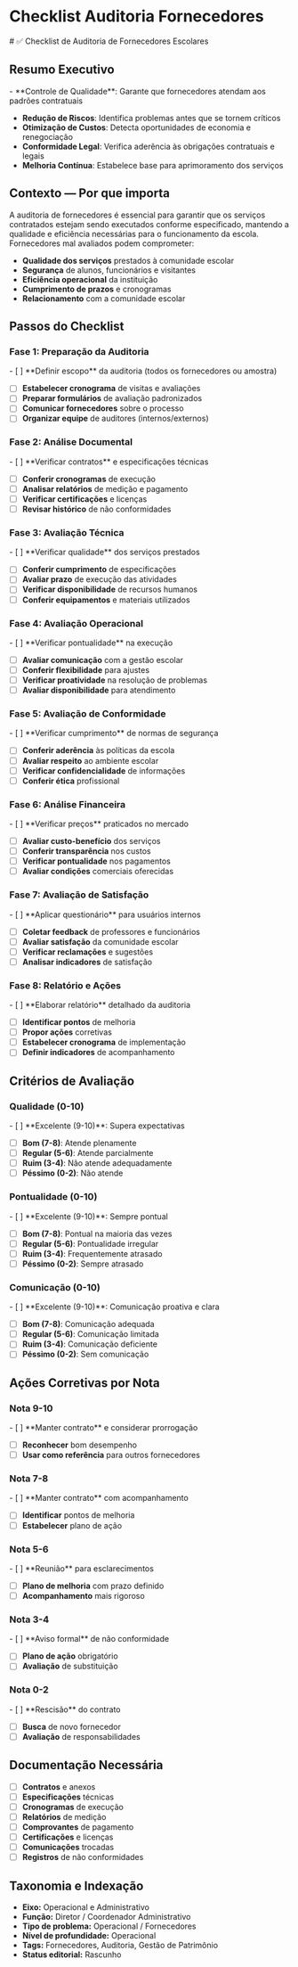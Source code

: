 # Checklist Auditoria Fornecedores

﻿# ✅ Checklist de Auditoria de Fornecedores Escolares

<!-- METADADOS DE CLASSIFICACAO -->
<!-- 
Eixo Tematico: governanca
Subcategoria: GOV-DOC
Funcao Alvo: COORDENADOR
Tipo de Conteudo: CHK
Nivel de Profundidade: OPE
Status Editorial: Rascunho
Codigo de Indexacao: GOV-DOC-COORDENADOR-CHK-OPE-IDE
Palavras-chave: documental, riscos
Data de Classificacao: 2025-09-18 12:13:53
-->
## Resumo Executivo

<!-- METADADOS DE CLASSIFICACAO -->
<!-- 
Eixo Tematico: governanca
Subcategoria: GOV-DOC
Funcao Alvo: COORDENADOR
Tipo de Conteudo: CHK
Nivel de Profundidade: OPE
Status Editorial: Rascunho
Codigo de Indexacao: GOV-DOC-COORDENADOR-CHK-OPE-IDE
Palavras-chave: documental, riscos
Data de Classificacao: 2025-09-18 12:13:53
-->- **Controle de Qualidade**: Garante que fornecedores atendam aos padrões contratuais
- **Redução de Riscos**: Identifica problemas antes que se tornem críticos
- **Otimização de Custos**: Detecta oportunidades de economia e renegociação
- **Conformidade Legal**: Verifica aderência às obrigações contratuais e legais
- **Melhoria Contínua**: Estabelece base para aprimoramento dos serviços

## Contexto — Por que importa

<!-- METADADOS DE CLASSIFICACAO -->
<!-- 
Eixo Tematico: governanca
Subcategoria: GOV-DOC
Funcao Alvo: COORDENADOR
Tipo de Conteudo: CHK
Nivel de Profundidade: OPE
Status Editorial: Rascunho
Codigo de Indexacao: GOV-DOC-COORDENADOR-CHK-OPE-IDE
Palavras-chave: documental, riscos
Data de Classificacao: 2025-09-18 12:13:53
-->
A auditoria de fornecedores é essencial para garantir que os serviços contratados estejam sendo executados conforme especificado, mantendo a qualidade e eficiência necessárias para o funcionamento da escola. Fornecedores mal avaliados podem comprometer:

- **Qualidade dos serviços** prestados à comunidade escolar
- **Segurança** de alunos, funcionários e visitantes
- **Eficiência operacional** da instituição
- **Cumprimento de prazos** e cronogramas
- **Relacionamento** com a comunidade escolar

## Passos do Checklist

<!-- METADADOS DE CLASSIFICACAO -->
<!-- 
Eixo Tematico: governanca
Subcategoria: GOV-DOC
Funcao Alvo: COORDENADOR
Tipo de Conteudo: CHK
Nivel de Profundidade: OPE
Status Editorial: Rascunho
Codigo de Indexacao: GOV-DOC-COORDENADOR-CHK-OPE-IDE
Palavras-chave: documental, riscos
Data de Classificacao: 2025-09-18 12:13:53
-->
### Fase 1: Preparação da Auditoria

<!-- METADADOS DE CLASSIFICACAO -->
<!-- 
Eixo Tematico: governanca
Subcategoria: GOV-DOC
Funcao Alvo: COORDENADOR
Tipo de Conteudo: CHK
Nivel de Profundidade: OPE
Status Editorial: Rascunho
Codigo de Indexacao: GOV-DOC-COORDENADOR-CHK-OPE-IDE
Palavras-chave: documental, riscos
Data de Classificacao: 2025-09-18 12:13:53
-->- [ ] **Definir escopo** da auditoria (todos os fornecedores ou amostra)
- [ ] **Estabelecer cronograma** de visitas e avaliações
- [ ] **Preparar formulários** de avaliação padronizados
- [ ] **Comunicar fornecedores** sobre o processo
- [ ] **Organizar equipe** de auditores (internos/externos)

### Fase 2: Análise Documental

<!-- METADADOS DE CLASSIFICACAO -->
<!-- 
Eixo Tematico: governanca
Subcategoria: GOV-DOC
Funcao Alvo: COORDENADOR
Tipo de Conteudo: CHK
Nivel de Profundidade: OPE
Status Editorial: Rascunho
Codigo de Indexacao: GOV-DOC-COORDENADOR-CHK-OPE-IDE
Palavras-chave: documental, riscos
Data de Classificacao: 2025-09-18 12:13:53
-->- [ ] **Verificar contratos** e especificações técnicas
- [ ] **Conferir cronogramas** de execução
- [ ] **Analisar relatórios** de medição e pagamento
- [ ] **Verificar certificações** e licenças
- [ ] **Revisar histórico** de não conformidades

### Fase 3: Avaliação Técnica

<!-- METADADOS DE CLASSIFICACAO -->
<!-- 
Eixo Tematico: governanca
Subcategoria: GOV-DOC
Funcao Alvo: COORDENADOR
Tipo de Conteudo: CHK
Nivel de Profundidade: OPE
Status Editorial: Rascunho
Codigo de Indexacao: GOV-DOC-COORDENADOR-CHK-OPE-IDE
Palavras-chave: documental, riscos
Data de Classificacao: 2025-09-18 12:13:53
-->- [ ] **Verificar qualidade** dos serviços prestados
- [ ] **Conferir cumprimento** de especificações
- [ ] **Avaliar prazo** de execução das atividades
- [ ] **Verificar disponibilidade** de recursos humanos
- [ ] **Conferir equipamentos** e materiais utilizados

### Fase 4: Avaliação Operacional

<!-- METADADOS DE CLASSIFICACAO -->
<!-- 
Eixo Tematico: governanca
Subcategoria: GOV-DOC
Funcao Alvo: COORDENADOR
Tipo de Conteudo: CHK
Nivel de Profundidade: OPE
Status Editorial: Rascunho
Codigo de Indexacao: GOV-DOC-COORDENADOR-CHK-OPE-IDE
Palavras-chave: documental, riscos
Data de Classificacao: 2025-09-18 12:13:53
-->- [ ] **Verificar pontualidade** na execução
- [ ] **Avaliar comunicação** com a gestão escolar
- [ ] **Conferir flexibilidade** para ajustes
- [ ] **Verificar proatividade** na resolução de problemas
- [ ] **Avaliar disponibilidade** para atendimento

### Fase 5: Avaliação de Conformidade

<!-- METADADOS DE CLASSIFICACAO -->
<!-- 
Eixo Tematico: governanca
Subcategoria: GOV-DOC
Funcao Alvo: COORDENADOR
Tipo de Conteudo: CHK
Nivel de Profundidade: OPE
Status Editorial: Rascunho
Codigo de Indexacao: GOV-DOC-COORDENADOR-CHK-OPE-IDE
Palavras-chave: documental, riscos
Data de Classificacao: 2025-09-18 12:13:53
-->- [ ] **Verificar cumprimento** de normas de segurança
- [ ] **Conferir aderência** às políticas da escola
- [ ] **Avaliar respeito** ao ambiente escolar
- [ ] **Verificar confidencialidade** de informações
- [ ] **Conferir ética** profissional

### Fase 6: Análise Financeira

<!-- METADADOS DE CLASSIFICACAO -->
<!-- 
Eixo Tematico: governanca
Subcategoria: GOV-DOC
Funcao Alvo: COORDENADOR
Tipo de Conteudo: CHK
Nivel de Profundidade: OPE
Status Editorial: Rascunho
Codigo de Indexacao: GOV-DOC-COORDENADOR-CHK-OPE-IDE
Palavras-chave: documental, riscos
Data de Classificacao: 2025-09-18 12:13:53
-->- [ ] **Verificar preços** praticados no mercado
- [ ] **Avaliar custo-benefício** dos serviços
- [ ] **Conferir transparência** nos custos
- [ ] **Verificar pontualidade** nos pagamentos
- [ ] **Avaliar condições** comerciais oferecidas

### Fase 7: Avaliação de Satisfação

<!-- METADADOS DE CLASSIFICACAO -->
<!-- 
Eixo Tematico: governanca
Subcategoria: GOV-DOC
Funcao Alvo: COORDENADOR
Tipo de Conteudo: CHK
Nivel de Profundidade: OPE
Status Editorial: Rascunho
Codigo de Indexacao: GOV-DOC-COORDENADOR-CHK-OPE-IDE
Palavras-chave: documental, riscos
Data de Classificacao: 2025-09-18 12:13:53
-->- [ ] **Aplicar questionário** para usuários internos
- [ ] **Coletar feedback** de professores e funcionários
- [ ] **Avaliar satisfação** da comunidade escolar
- [ ] **Verificar reclamações** e sugestões
- [ ] **Analisar indicadores** de satisfação

### Fase 8: Relatório e Ações

<!-- METADADOS DE CLASSIFICACAO -->
<!-- 
Eixo Tematico: governanca
Subcategoria: GOV-DOC
Funcao Alvo: COORDENADOR
Tipo de Conteudo: CHK
Nivel de Profundidade: OPE
Status Editorial: Rascunho
Codigo de Indexacao: GOV-DOC-COORDENADOR-CHK-OPE-IDE
Palavras-chave: documental, riscos
Data de Classificacao: 2025-09-18 12:13:53
-->- [ ] **Elaborar relatório** detalhado da auditoria
- [ ] **Identificar pontos** de melhoria
- [ ] **Propor ações** corretivas
- [ ] **Estabelecer cronograma** de implementação
- [ ] **Definir indicadores** de acompanhamento

## Critérios de Avaliação

<!-- METADADOS DE CLASSIFICACAO -->
<!-- 
Eixo Tematico: governanca
Subcategoria: GOV-DOC
Funcao Alvo: COORDENADOR
Tipo de Conteudo: CHK
Nivel de Profundidade: OPE
Status Editorial: Rascunho
Codigo de Indexacao: GOV-DOC-COORDENADOR-CHK-OPE-IDE
Palavras-chave: documental, riscos
Data de Classificacao: 2025-09-18 12:13:53
-->
### Qualidade (0-10)

<!-- METADADOS DE CLASSIFICACAO -->
<!-- 
Eixo Tematico: governanca
Subcategoria: GOV-DOC
Funcao Alvo: COORDENADOR
Tipo de Conteudo: CHK
Nivel de Profundidade: OPE
Status Editorial: Rascunho
Codigo de Indexacao: GOV-DOC-COORDENADOR-CHK-OPE-IDE
Palavras-chave: documental, riscos
Data de Classificacao: 2025-09-18 12:13:53
-->- [ ] **Excelente (9-10)**: Supera expectativas
- [ ] **Bom (7-8)**: Atende plenamente
- [ ] **Regular (5-6)**: Atende parcialmente
- [ ] **Ruim (3-4)**: Não atende adequadamente
- [ ] **Péssimo (0-2)**: Não atende

### Pontualidade (0-10)

<!-- METADADOS DE CLASSIFICACAO -->
<!-- 
Eixo Tematico: governanca
Subcategoria: GOV-DOC
Funcao Alvo: COORDENADOR
Tipo de Conteudo: CHK
Nivel de Profundidade: OPE
Status Editorial: Rascunho
Codigo de Indexacao: GOV-DOC-COORDENADOR-CHK-OPE-IDE
Palavras-chave: documental, riscos
Data de Classificacao: 2025-09-18 12:13:53
-->- [ ] **Excelente (9-10)**: Sempre pontual
- [ ] **Bom (7-8)**: Pontual na maioria das vezes
- [ ] **Regular (5-6)**: Pontualidade irregular
- [ ] **Ruim (3-4)**: Frequentemente atrasado
- [ ] **Péssimo (0-2)**: Sempre atrasado

### Comunicação (0-10)

<!-- METADADOS DE CLASSIFICACAO -->
<!-- 
Eixo Tematico: governanca
Subcategoria: GOV-DOC
Funcao Alvo: COORDENADOR
Tipo de Conteudo: CHK
Nivel de Profundidade: OPE
Status Editorial: Rascunho
Codigo de Indexacao: GOV-DOC-COORDENADOR-CHK-OPE-IDE
Palavras-chave: documental, riscos
Data de Classificacao: 2025-09-18 12:13:53
-->- [ ] **Excelente (9-10)**: Comunicação proativa e clara
- [ ] **Bom (7-8)**: Comunicação adequada
- [ ] **Regular (5-6)**: Comunicação limitada
- [ ] **Ruim (3-4)**: Comunicação deficiente
- [ ] **Péssimo (0-2)**: Sem comunicação

## Ações Corretivas por Nota

<!-- METADADOS DE CLASSIFICACAO -->
<!-- 
Eixo Tematico: governanca
Subcategoria: GOV-DOC
Funcao Alvo: COORDENADOR
Tipo de Conteudo: CHK
Nivel de Profundidade: OPE
Status Editorial: Rascunho
Codigo de Indexacao: GOV-DOC-COORDENADOR-CHK-OPE-IDE
Palavras-chave: documental, riscos
Data de Classificacao: 2025-09-18 12:13:53
-->
### Nota 9-10

<!-- METADADOS DE CLASSIFICACAO -->
<!-- 
Eixo Tematico: governanca
Subcategoria: GOV-DOC
Funcao Alvo: COORDENADOR
Tipo de Conteudo: CHK
Nivel de Profundidade: OPE
Status Editorial: Rascunho
Codigo de Indexacao: GOV-DOC-COORDENADOR-CHK-OPE-IDE
Palavras-chave: documental, riscos
Data de Classificacao: 2025-09-18 12:13:53
-->- [ ] **Manter contrato** e considerar prorrogação
- [ ] **Reconhecer** bom desempenho
- [ ] **Usar como referência** para outros fornecedores

### Nota 7-8

<!-- METADADOS DE CLASSIFICACAO -->
<!-- 
Eixo Tematico: governanca
Subcategoria: GOV-DOC
Funcao Alvo: COORDENADOR
Tipo de Conteudo: CHK
Nivel de Profundidade: OPE
Status Editorial: Rascunho
Codigo de Indexacao: GOV-DOC-COORDENADOR-CHK-OPE-IDE
Palavras-chave: documental, riscos
Data de Classificacao: 2025-09-18 12:13:53
-->- [ ] **Manter contrato** com acompanhamento
- [ ] **Identificar** pontos de melhoria
- [ ] **Estabelecer** plano de ação

### Nota 5-6

<!-- METADADOS DE CLASSIFICACAO -->
<!-- 
Eixo Tematico: governanca
Subcategoria: GOV-DOC
Funcao Alvo: COORDENADOR
Tipo de Conteudo: CHK
Nivel de Profundidade: OPE
Status Editorial: Rascunho
Codigo de Indexacao: GOV-DOC-COORDENADOR-CHK-OPE-IDE
Palavras-chave: documental, riscos
Data de Classificacao: 2025-09-18 12:13:53
-->- [ ] **Reunião** para esclarecimentos
- [ ] **Plano de melhoria** com prazo definido
- [ ] **Acompanhamento** mais rigoroso

### Nota 3-4

<!-- METADADOS DE CLASSIFICACAO -->
<!-- 
Eixo Tematico: governanca
Subcategoria: GOV-DOC
Funcao Alvo: COORDENADOR
Tipo de Conteudo: CHK
Nivel de Profundidade: OPE
Status Editorial: Rascunho
Codigo de Indexacao: GOV-DOC-COORDENADOR-CHK-OPE-IDE
Palavras-chave: documental, riscos
Data de Classificacao: 2025-09-18 12:13:53
-->- [ ] **Aviso formal** de não conformidade
- [ ] **Plano de ação** obrigatório
- [ ] **Avaliação** de substituição

### Nota 0-2

<!-- METADADOS DE CLASSIFICACAO -->
<!-- 
Eixo Tematico: governanca
Subcategoria: GOV-DOC
Funcao Alvo: COORDENADOR
Tipo de Conteudo: CHK
Nivel de Profundidade: OPE
Status Editorial: Rascunho
Codigo de Indexacao: GOV-DOC-COORDENADOR-CHK-OPE-IDE
Palavras-chave: documental, riscos
Data de Classificacao: 2025-09-18 12:13:53
-->- [ ] **Rescisão** do contrato
- [ ] **Busca** de novo fornecedor
- [ ] **Avaliação** de responsabilidades

## Documentação Necessária

<!-- METADADOS DE CLASSIFICACAO -->
<!-- 
Eixo Tematico: governanca
Subcategoria: GOV-DOC
Funcao Alvo: COORDENADOR
Tipo de Conteudo: CHK
Nivel de Profundidade: OPE
Status Editorial: Rascunho
Codigo de Indexacao: GOV-DOC-COORDENADOR-CHK-OPE-IDE
Palavras-chave: documental, riscos
Data de Classificacao: 2025-09-18 12:13:53
-->
- [ ] **Contratos** e anexos
- [ ] **Especificações** técnicas
- [ ] **Cronogramas** de execução
- [ ] **Relatórios** de medição
- [ ] **Comprovantes** de pagamento
- [ ] **Certificações** e licenças
- [ ] **Comunicações** trocadas
- [ ] **Registros** de não conformidades

## Taxonomia e Indexação

<!-- METADADOS DE CLASSIFICACAO -->
<!-- 
Eixo Tematico: governanca
Subcategoria: GOV-DOC
Funcao Alvo: COORDENADOR
Tipo de Conteudo: CHK
Nivel de Profundidade: OPE
Status Editorial: Rascunho
Codigo de Indexacao: GOV-DOC-COORDENADOR-CHK-OPE-IDE
Palavras-chave: documental, riscos
Data de Classificacao: 2025-09-18 12:13:53
-->
- **Eixo:** Operacional e Administrativo
- **Função:** Diretor / Coordenador Administrativo
- **Tipo de problema:** Operacional / Fornecedores
- **Nível de profundidade:** Operacional
- **Tags:** Fornecedores, Auditoria, Gestão de Patrimônio
- **Status editorial:** Rascunho

